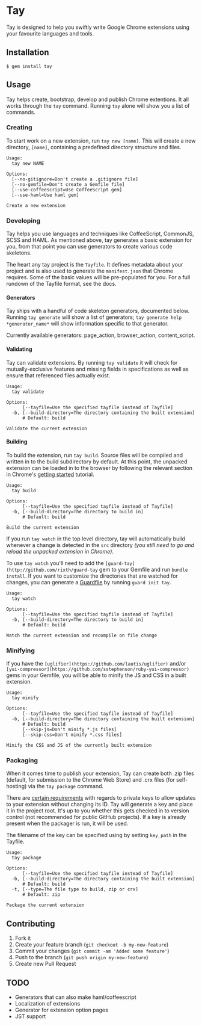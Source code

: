 # Tay

Tay is designed to help you swiftly write Google Chrome extensions using your favourite languages and tools.

## Installation

    $ gem install tay

## Usage

Tay helps create, bootstrap, develop and publish Chrome extentions. It all works through the `tay` command. Running `tay` alone will show you a list of commands.

### Creating

To start work on a new extension, run `tay new [name]`. This will create a new directory, `[name]`, containing a predefined directory structure and files.

    Usage:
      tay new NAME

    Options:
      [--no-gitignore=Don't create a .gitignore file]
      [--no-gemfile=Don't create a Gemfile file]
      [--use-coffeescript=Use CoffeeScript gem]
      [--use-haml=Use haml gem]

    Create a new extension

### Developing

Tay helps you use languages and techniques like CoffeeScript, CommonJS, SCSS and HAML. As mentioned above, tay generates a basic extension for you, from that point you can use generators to create various code skeletons.

The heart any tay project is the `Tayfile`. It defines metadata  about your project and is also used to generate the `manifest.json` that Chrome requires. Some of the basic values will be pre-populated for you. For a full rundown of the Tayfile format, see the docs.

#### Generators

Tay ships with a handful of code skeleton generators, documented below. Running `tay generate` will show a list of generators; `tay generate help *generator_name*` will show information specific to that generator.

Currently available generators: page_action, browser_action, content_script.

#### Validating

Tay can validate extensions. By running `tay validate` it will check for mutually-exclusive features and missing fields in specifications as well as ensure that referenced files actually exist.

    Usage:
      tay validate

    Options:
          [--tayfile=Use the specified tayfile instead of Tayfile]
      -b, [--build-directory=The directory containing the built extension]
          # Default: build

    Validate the current extension

#### Building

To build the extension, run `tay build`. Source files will be compiled and written in to the build subdirectory by default. At this point, the unpacked extension can be loaded in to the browser by following the relevant section in Chrome's [getting started](http://code.google.com/chrome/extensions/getstarted.html) tutorial.

    Usage:
      tay build

    Options:
          [--tayfile=Use the specified tayfile instead of Tayfile]
      -b, [--build-directory=The directory to build in]
          # Default: build

    Build the current extension

If you run `tay watch` in the top level directory, tay will automatically build whenever a change is detected in the `src` directory *(you still need to go and reload the unpacked extension in Chrome)*.

To use `tay watch` you'll need to add the `[guard-tay](http://github.com/rixth/guard-tay` gem to your Gemfile and run `bundle install`. If you want to customize the directories that are watched for changes, you can generate a [Guardfile](http://github.com/guard/guard) by running `guard init tay`.

    Usage:
      tay watch

    Options:
          [--tayfile=Use the specified tayfile instead of Tayfile]
      -b, [--build-directory=The directory to build in]
          # Default: build

    Watch the current extension and recompile on file change

### Minifying

If you have the `[uglifier](https://github.com/lautis/uglifier)` and/or `[yui-compressor](https://github.com/sstephenson/ruby-yui-compressor)` gems in your Gemfile, you will be able to minify the JS and CSS in a built extension.

    Usage:
      tay minify

    Options:
          [--tayfile=Use the specified tayfile instead of Tayfile]
      -b, [--build-directory=The directory containing the built extension]
          # Default: build
          [--skip-js=Don't minify *.js files]
          [--skip-css=Don't minify *.css files]

    Minify the CSS and JS of the currently built extension

### Packaging

When it comes time to publish your extension, Tay can create both .zip files (default, for submission to the Chrome Web Store) and .crx files (for self-hosting) via the `tay package` command.

There are [certain requirements](http://code.google.com/chrome/extensions/packaging.html) with regards to private keys to allow updates to your extension without changing its ID. Tay will generate a key and place it in the project root. It's up to you whether this gets checked in to version control (not recommended for public GitHub projects). If a key is already present when the packager is run, it will be used.

The filename of the key can be specified using by setting `key_path` in the Tayfile.

    Usage:
      tay package

    Options:
          [--tayfile=Use the specified tayfile instead of Tayfile]
      -b, [--build-directory=The directory containing the built extension]
          # Default: build
      -t, [--type=The file type to build, zip or crx]
          # Default: zip

    Package the current extension


## Contributing

1. Fork it
2. Create your feature branch (`git checkout -b my-new-feature`)
3. Commit your changes (`git commit -am 'Added some feature'`)
4. Push to the branch (`git push origin my-new-feature`)
5. Create new Pull Request

## TODO

* Generators that can also make haml/coffeescript
* Localization of extensions
* Generator for extension option pages
* JST support
